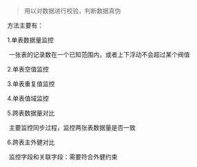 > 用以对数据进行校验，判断数据真伪

方法主要有：

1.单表数据量监控

​	一张表的记录数在一个已知范围内，或者上下浮动不会超过某个阀值

2.单表空值监控

3.单表重复值监控

4.单表值域监控

5.跨表数据量对比

​	主要监控同步过程，监控两张表数据量是否一致

6.跨表主外健对比

​	监控字段和关联字段：需要符合外健约束